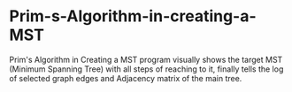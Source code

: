 # Prim-s-Algorithm-in-creating-a-MST
Prim's Algorithm in Creating a MST program visually shows the target MST (Minimum Spanning Tree) with all steps of reaching to it, finally tells the log of selected graph edges and Adjacency matrix of the main tree.
